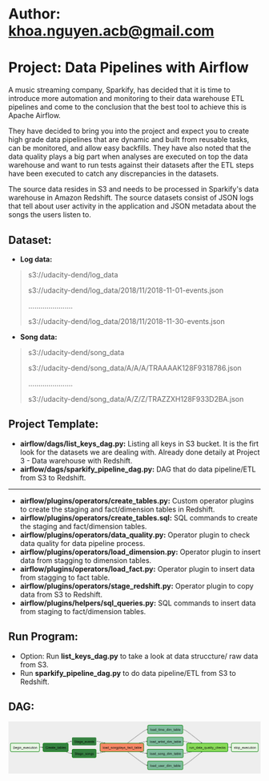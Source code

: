 # Author: khoa.nguyen.acb@gmail.com
# Project: Data Pipelines with Airflow

A music streaming company, Sparkify, has decided that it is time to introduce more automation and monitoring to their data warehouse ETL pipelines and come to the conclusion that the best tool to achieve this is Apache Airflow.

They have decided to bring you into the project and expect you to create high grade data pipelines that are dynamic and built from reusable tasks, can be monitored, and allow easy backfills. They have also noted that the data quality plays a big part when analyses are executed on top the data warehouse and want to run tests against their datasets after the ETL steps have been executed to catch any discrepancies in the datasets.

The source data resides in S3 and needs to be processed in Sparkify's data warehouse in Amazon Redshift. The source datasets consist of JSON logs that tell about user activity in the application and JSON metadata about the songs the users listen to.

##  Dataset:
- **Log data:** 
>  s3://udacity-dend/log_data
>
>  s3://udacity-dend/log_data/2018/11/2018-11-01-events.json
>
>  ......................
>
>  s3://udacity-dend/log_data/2018/11/2018-11-30-events.json

- **Song data:** 
> s3://udacity-dend/song_data
>
>  s3://udacity-dend/song_data/A/A/A/TRAAAAK128F9318786.json
>
>  ......................
>
>  s3://udacity-dend/song_data/A/Z/Z/TRAZZXH128F933D2BA.json

## Project Template:
- **airflow/dags/list_keys_dag.py:** Listing all keys in S3 bucket. It is the firt look for the datasets we are dealing with. Already done detaily at Project 3 - Data warehouse with Redshift.
- **airflow/dags/sparkify_pipeline_dag.py:** DAG that do data pipeline/ETL from S3 to Redshift.
------------------------------------------------------------------------------------------------------------------------------
- **airflow/plugins/operators/create_tables.py:** Custom operator plugins to create the staging and fact/dimension tables in Redshift.
- **airflow/plugins/operators/create_tables.sql:** SQL commands to create the staging and fact/dimension tables. 
- **airflow/plugins/operators/data_quality.py:** Operator plugin to check data quality for data pipeline process.
- **airflow/plugins/operators/load_dimension.py:** Operator plugin to insert data from stagging to dimension tables.
- **airflow/plugins/operators/load_fact.py:** Operator plugin to insert data from stagging to fact table.
- **airflow/plugins/operators/stage_redshift.py:** Operator plugin to copy data from S3 to Redshift.
- **airflow/plugins/helpers/sql_queries.py:** SQL commands to insert data from staging to fact/dimension tables.

## Run Program:
- Option: Run **list_keys_dag.py** to take a look at data struccture/ raw data from S3.
- Run **sparkify_pipeline_dag.py** to do data pipeline/ETL from S3 to Redshift.

## DAG:
![log data](pics/Dag_view_edited.png)
